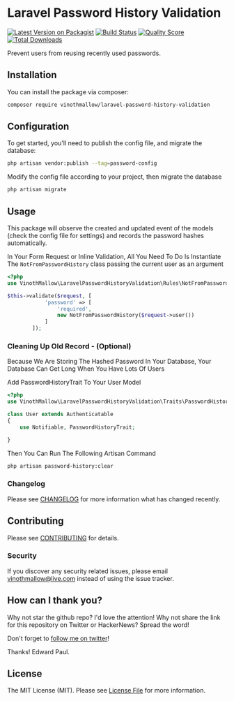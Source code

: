 # Laravel Password History Validation

[![Latest Version on Packagist](https://img.shields.io/packagist/v/vinothmallow/laravel-password-history-validation.svg?style=flat-square)](https://packagist.org/packages/vinothmallow/laravel-password-history-validation)
[![Build Status](https://img.shields.io/travis/vinothmallow/laravel-password-history-validation/master.svg?style=flat-square)](https://travis-ci.org/vinothmallow/laravel-password-history-validation)
[![Quality Score](https://img.shields.io/scrutinizer/g/vinothmallow/laravel-password-history-validation.svg?style=flat-square)](https://scrutinizer-ci.com/g/vinothmallow/laravel-password-history-validation)
[![Total Downloads](https://img.shields.io/packagist/dt/vinothmallow/laravel-password-history-validation.svg?style=flat-square)](https://packagist.org/packages/vinothmallow/laravel-password-history-validation)

Prevent users from reusing recently used passwords.

## Installation

You can install the package via composer:

```bash
composer require vinothmallow/laravel-password-history-validation
```

## Configuration

To get started, you'll need to publish the config file, and  migrate the database:

```bash
php artisan vendor:publish --tag=password-config
```
Modify the config file according to your project, then migrate the database

```bash
php artisan migrate
```

## Usage
This package will observe the created and updated event of the models (check the config file for settings) and records the password hashes automatically.

In Your Form Request or Inline Validation, All You Need To Do Is Instantiate The `NotFromPasswordHistory` class passing the current user as an argument
``` php
<?php
use VinothMallow\LaravelPasswordHistoryValidation\Rules\NotFromPasswordHistory;

$this->validate($request, [
            'password' => [
                'required',
                new NotFromPasswordHistory($request->user())
            ]
        ]);
```

### Cleaning Up Old Record - (Optional)

Because We Are Storing The Hashed Password In Your Database, Your Database Can Get Long When You Have Lots Of Users 

Add PasswordHistoryTrait To Your User Model
``` php
<?php
use VinothMallow\LaravelPasswordHistoryValidation\Traits\PasswordHistoryTrait;

class User extends Authenticatable
{
    use Notifiable, PasswordHistoryTrait;

}
```
Then You Can Run The Following Artisan Command

``` bash
php artisan password-history:clear
```
### Changelog

Please see [CHANGELOG](CHANGELOG.md) for more information what has changed recently.

## Contributing

Please see [CONTRIBUTING](CONTRIBUTING.md) for details.

### Security

If you discover any security related issues, please email vinothmallow@live.com instead of using the issue tracker.


## How can I thank you?

Why not star the github repo? I'd love the attention! Why not share the link for this repository on Twitter or HackerNews? Spread the word!

Don't forget to [follow me on twitter](https://twitter.com/vinothmallow)!

Thanks!
Edward Paul.

## License

The MIT License (MIT). Please see [License File](LICENSE.md) for more information.
